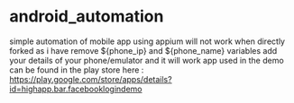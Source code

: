 # android_automation
simple automation of mobile app using appium
will not work when directly forked as i have remove ${phone_ip} and ${phone_name} variables add your details of your phone/emulator and it will work 
app used in the demo can be found in the play store here : https://play.google.com/store/apps/details?id=highapp.bar.facebooklogindemo
